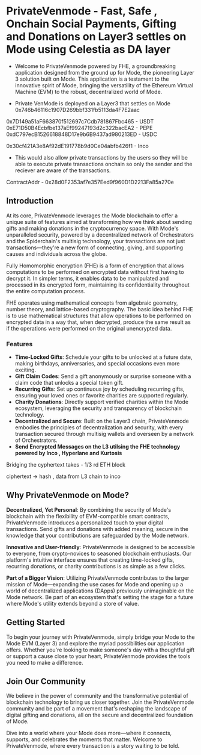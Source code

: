 # PrivateVenmode - Fast, Safe , Onchain Social Payments,  Gifting and Donations on Layer3 settles on Mode using Celestia as DA layer

- Welcome to PrivateVenmode powered by FHE, a groundbreaking application designed from the ground up for Mode, the pioneering Layer 3 solution built on Mode. This application is a testament to the innovative spirit of Mode, bringing the versatility of the Ethereum Virtual Machine (EVM) to the robust, decentralized world of Mode.

- Private VenMode is deployed on a Layer3 that settles on Mode
0x746b46116c1907D269bbf331fb5113da4F7E2aac

0x7D149a51aF663870f512697c7Cdb781867Fbc465 - USDT
0xE71D50B4Ecbfbe137aEf99247193d2c322bacEA2 - PEPE
0xdC797ecB1526618848D17e9b6B9437ad980213ED - USDC

0x30cf421A3e8Af92dE191778b9d0Ce04abfb426f1 - Inco

- This would also allow private transactions by the users so they will be able to execute private transactions onchain so only the sender and the reciever are aware of the transactions.

ContractAddr - 0x28d0F2353af7e357Eed9f960D1D2213Fa85a270e

## Introduction

At its core, PrivateVenmode leverages the Mode blockchain to offer a unique suite of features aimed at transforming how we think about sending gifts and making donations in the cryptocurrency space. With Mode's unparalleled security, powered by a decentralized network of Orchestrators and the Spiderchain's multisig technology, your transactions are not just transactions—they're a new form of connecting, giving, and supporting causes and individuals across the globe.

Fully Homomorphic encryption (FHE) is a form of encryption that allows computations to be performed on encrypted data without first having to decrypt it. In simpler terms, it enables data to be manipulated and processed in its encrypted form, maintaining its confidentiality throughout the entire computation process.

FHE operates using mathematical concepts from algebraic geometry, number theory, and lattice-based cryptography. The basic idea behind FHE is to use mathematical structures that allow operations to be performed on encrypted data in a way that, when decrypted, produce the same result as if the operations were performed on the original unencrypted data.

### Features

- **Time-Locked Gifts**: Schedule your gifts to be unlocked at a future date, making birthdays, anniversaries, and special occasions even more exciting.
- **Gift Claim Codes**: Send a gift anonymously or surprise someone with a claim code that unlocks a special token gift.
- **Recurring Gifts**: Set up continuous joy by scheduling recurring gifts, ensuring your loved ones or favorite charities are supported regularly.
- **Charity Donations**: Directly support verified charities within the Mode ecosystem, leveraging the security and transparency of blockchain technology.
- **Decentralized and Secure**: Built on the Layer3 chain, PrivateVenmode embodies the principles of decentralization and security, with every transaction secured through multisig wallets and overseen by a network of Orchestrators.
- **Send Encrypted Messages on the L3 utilsing the FHE technology powered by Inco , Hyperlane and Kurtosis**

Bridging the cyphertext takes - 1/3 rd ETH block

ciphertext -> hash , data from L3 chain to inco

## Why PrivateVenmode on Mode?

**Decentralized, Yet Personal**: By combining the security of Mode's blockchain with the flexibility of EVM-compatible smart contracts, PrivateVenmode introduces a personalized touch to your digital transactions. Send gifts and donations with added meaning, secure in the knowledge that your contributions are safeguarded by the Mode network.

**Innovative and User-friendly**: PrivateVenmode is designed to be accessible to everyone, from crypto-novices to seasoned blockchain enthusiasts. Our platform's intuitive interface ensures that creating time-locked gifts, recurring donations, or charity contributions is as simple as a few clicks.

**Part of a Bigger Vision**: Utilizing PrivateVenmode contributes to the larger mission of Mode—expanding the use cases for Mode and opening up a world of decentralized applications (DApps) previously unimaginable on the Mode network. Be part of an ecosystem that's setting the stage for a future where Mode's utility extends beyond a store of value.

## Getting Started

To begin your journey with PrivateVenmode, simply bridge your Mode to the Mode EVM (Layer 3) and explore the myriad possibilities our application offers. Whether you're looking to make someone's day with a thoughtful gift or support a cause close to your heart, PrivateVenmode provides the tools you need to make a difference.

## Join Our Community

We believe in the power of community and the transformative potential of blockchain technology to bring us closer together. Join the PrivateVenmode community and be part of a movement that's reshaping the landscape of digital gifting and donations, all on the secure and decentralized foundation of Mode.

Dive into a world where your Mode does more—where it connects, supports, and celebrates the moments that matter. Welcome to PrivateVenmode, where every transaction is a story waiting to be told.